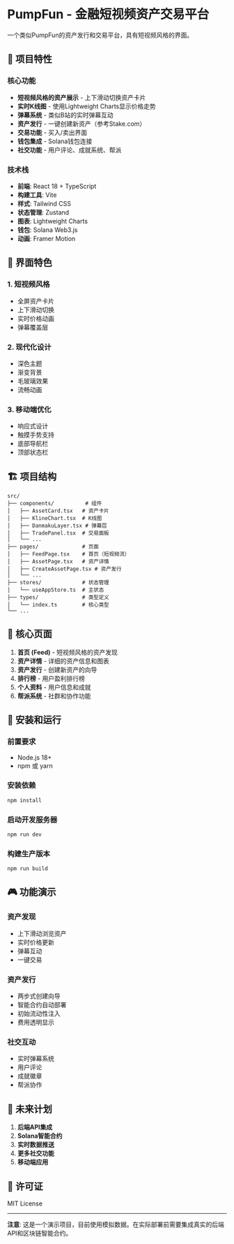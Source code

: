 # PumpFun - 金融短视频资产交易平台

一个类似PumpFun的资产发行和交易平台，具有短视频风格的界面。

## 🚀 项目特性

### 核心功能
- **短视频风格的资产展示** - 上下滑动切换资产卡片
- **实时K线图** - 使用Lightweight Charts显示价格走势
- **弹幕系统** - 类似B站的实时弹幕互动
- **资产发行** - 一键创建新资产（参考Stake.com）
- **交易功能** - 买入/卖出界面
- **钱包集成** - Solana钱包连接
- **社交功能** - 用户评论、成就系统、帮派

### 技术栈
- **前端**: React 18 + TypeScript
- **构建工具**: Vite
- **样式**: Tailwind CSS
- **状态管理**: Zustand
- **图表**: Lightweight Charts
- **钱包**: Solana Web3.js
- **动画**: Framer Motion

## 📱 界面特色

### 1. 短视频风格
- 全屏资产卡片
- 上下滑动切换
- 实时价格动画
- 弹幕覆盖层

### 2. 现代化设计
- 深色主题
- 渐变背景
- 毛玻璃效果
- 流畅动画

### 3. 移动端优化
- 响应式设计
- 触摸手势支持
- 底部导航栏
- 顶部状态栏

## 🏗️ 项目结构

```
src/
├── components/          # 组件
│   ├── AssetCard.tsx   # 资产卡片
│   ├── KlineChart.tsx  # K线图
│   ├── DanmakuLayer.tsx # 弹幕层
│   ├── TradePanel.tsx  # 交易面板
│   └── ...
├── pages/              # 页面
│   ├── FeedPage.tsx    # 首页（短视频流）
│   ├── AssetPage.tsx   # 资产详情
│   ├── CreateAssetPage.tsx # 资产发行
│   └── ...
├── stores/             # 状态管理
│   └── useAppStore.ts  # 主状态
├── types/              # 类型定义
│   └── index.ts        # 核心类型
└── ...
```

## 🎯 核心页面

1. **首页 (Feed)** - 短视频风格的资产发现
2. **资产详情** - 详细的资产信息和图表
3. **资产发行** - 创建新资产的向导
4. **排行榜** - 用户盈利排行榜
5. **个人资料** - 用户信息和成就
6. **帮派系统** - 社群和协作功能

## 🔧 安装和运行

### 前置要求
- Node.js 18+
- npm 或 yarn

### 安装依赖
```bash
npm install
```

### 启动开发服务器
```bash
npm run dev
```

### 构建生产版本
```bash
npm run build
```

## 🎮 功能演示

### 资产发现
- 上下滑动浏览资产
- 实时价格更新
- 弹幕互动
- 一键交易

### 资产发行
- 两步式创建向导
- 智能合约自动部署
- 初始流动性注入
- 费用透明显示

### 社交互动
- 实时弹幕系统
- 用户评论
- 成就徽章
- 帮派协作

## 🔮 未来计划

1. **后端API集成**
2. **Solana智能合约**
3. **实时数据推送**
4. **更多社交功能**
5. **移动端应用**

## 📄 许可证

MIT License

---

**注意**: 这是一个演示项目，目前使用模拟数据。在实际部署前需要集成真实的后端API和区块链智能合约。 
